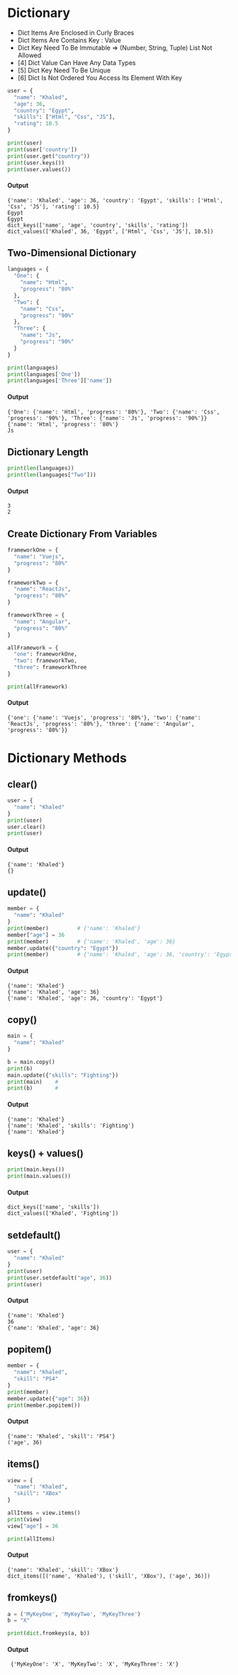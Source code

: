 # Dictionary 
- Dict Items Are Enclosed in Curly Braces
- Dict Items Are Contains Key : Value
- Dict Key Need To Be Immutable => (Number, String, Tuple) List Not Allowed
- [4] Dict Value Can Have Any Data Types
- [5] Dict Key Need To Be Unique
- [6] Dict Is Not Ordered You Access Its Element With Key
```python []
user = {
  "name": "Khaled",
  "age": 36,
  "country": "Egypt",
  "skills": ["Html", "Css", "JS"],
  "rating": 10.5
}

print(user)                
print(user['country'])      
print(user.get("country"))  
print(user.keys())          
print(user.values())       
```
#### Output
```
{'name': 'Khaled', 'age': 36, 'country': 'Egypt', 'skills': ['Html', 'Css', 'JS'], 'rating': 10.5}
Egypt
Egypt
dict_keys(['name', 'age', 'country', 'skills', 'rating'])
dict_values(['Khaled', 36, 'Egypt', ['Html', 'Css', 'JS'], 10.5])
```
## Two-Dimensional Dictionary
```python []
languages = {
  "One": {
    "name": "Html",
    "progress": "80%"
  },
  "Two": {
    "name": "Css",
    "progress": "90%"
  },
  "Three": {
    "name": "Js",
    "progress": "90%"
  }
}

print(languages)                  
print(languages['One'])           
print(languages['Three']['name'])  
```
#### Output
```
{'One': {'name': 'Html', 'progress': '80%'}, 'Two': {'name': 'Css', 'progress': '90%'}, 'Three': {'name': 'Js', 'progress': '90%'}}
{'name': 'Html', 'progress': '80%'}
Js
```
## Dictionary Length
```python [] 
print(len(languages))         
print(len(languages["Two"]))  
```
#### Output
```
3
2
```
## Create Dictionary From Variables
```python []
frameworkOne = {
  "name": "Vuejs",
  "progress": "80%"
}

frameworkTwo = {
  "name": "ReactJs",
  "progress": "80%"
}

frameworkThree = {
  "name": "Angular",
  "progress": "80%"
}

allFramework = {
  "one": frameworkOne,
  "two": frameworkTwo,
  "three": frameworkThree
}

print(allFramework)   
```
#### Output
```
{'one': {'name': 'Vuejs', 'progress': '80%'}, 'two': {'name': 'ReactJs', 'progress': '80%'}, 'three': {'name': 'Angular', 'progress': '80%'}}
```
# Dictionary Methods 

## clear()
```python []
user = {
  "name": "Khaled"
}
print(user)      
user.clear()
print(user)      
```
#### Output
```
{'name': 'Khaled'}
{}
```
## update()
```python []
member = {
  "name": "Khaled"
}
print(member)         # {'name': 'Khaled'}
member["age"] = 36
print(member)         # {'name': 'Khaled', 'age': 36}
member.update({"country": "Egypt"})
print(member)         # {'name': 'Khaled', 'age': 36, 'country': 'Egypt'}
```
#### Output
```
{'name': 'Khaled'}
{'name': 'Khaled', 'age': 36}
{'name': 'Khaled', 'age': 36, 'country': 'Egypt'}
```
## copy()
```python []
main = {
  "name": "Khaled"
}

b = main.copy()
print(b)       
main.update({"skills": "Fighting"})
print(main)    # 
print(b)       # 
```
#### Output
```
{'name': 'Khaled'}
{'name': 'Khaled', 'skills': 'Fighting'}
{'name': 'Khaled'}
```
## keys() + values()
```python []
print(main.keys())   
print(main.values()) 
```
#### Output
```
dict_keys(['name', 'skills'])
dict_values(['Khaled', 'Fighting'])
```
## setdefault()
```python []
user = {
  "name": "Khaled"
}
print(user)  
print(user.setdefault("age", 36))  
print(user)    
```
#### Output
```
{'name': 'Khaled'}
36
{'name': 'Khaled', 'age': 36}
```
## popitem()
```python []
member = {
  "name": "Khaled",
  "skill": "PS4"
}
print(member)   
member.update({"age": 36})
print(member.popitem())    
```
#### Output
```
{'name': 'Khaled', 'skill': 'PS4'}
('age', 36)
```
## items()
```python []
view = {
  "name": "Khaled",
  "skill": "XBox"
}

allItems = view.items()
print(view)      
view["age"] = 36

print(allItems)  
```
#### Output
```
{'name': 'Khaled', 'skill': 'XBox'}
dict_items([('name', 'Khaled'), ('skill', 'XBox'), ('age', 36)])
```
## fromkeys()
```python []
a = ('MyKeyOne', 'MyKeyTwo', 'MyKeyThree')
b = "X"

print(dict.fromkeys(a, b)) 
```
#### Output
```
 {'MyKeyOne': 'X', 'MyKeyTwo': 'X', 'MyKeyThree': 'X'}
```